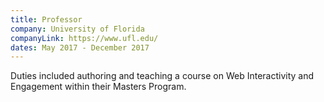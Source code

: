 ```yaml
---
title: Professor
company: University of Florida
companyLink: https://www.ufl.edu/
dates: May 2017 - December 2017
---
```


Duties included authoring and teaching a course on Web Interactivity and Engagement within their Masters Program.
